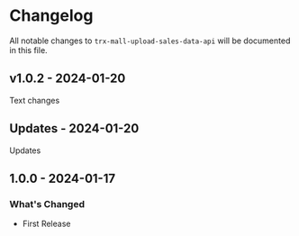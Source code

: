 # Changelog

All notable changes to `trx-mall-upload-sales-data-api` will be documented in this file.

## v1.0.2 - 2024-01-20

Text changes

## Updates - 2024-01-20

Updates

## 1.0.0 - 2024-01-17

### What's Changed

- First Release
